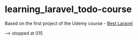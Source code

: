 # learning_laravel_todo-course

Based on the first project of the Udemy course - [Best Laravel](https://www.udemy.com/best-laravel/)

--> stopped at 015